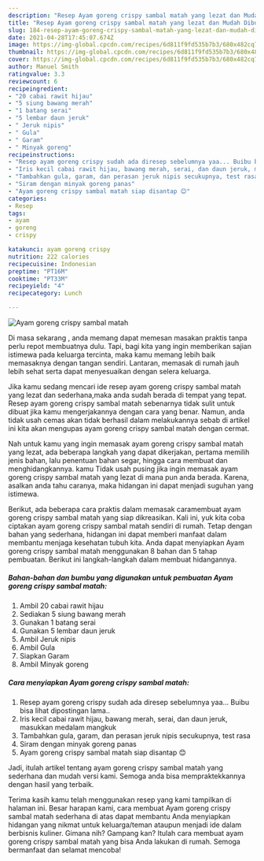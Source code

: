```yaml
---
description: "Resep Ayam goreng crispy sambal matah yang lezat dan Mudah Dibuat"
title: "Resep Ayam goreng crispy sambal matah yang lezat dan Mudah Dibuat"
slug: 184-resep-ayam-goreng-crispy-sambal-matah-yang-lezat-dan-mudah-dibuat
date: 2021-04-28T17:45:07.674Z
image: https://img-global.cpcdn.com/recipes/6d811f9fd535b7b3/680x482cq70/ayam-goreng-crispy-sambal-matah-foto-resep-utama.jpg
thumbnail: https://img-global.cpcdn.com/recipes/6d811f9fd535b7b3/680x482cq70/ayam-goreng-crispy-sambal-matah-foto-resep-utama.jpg
cover: https://img-global.cpcdn.com/recipes/6d811f9fd535b7b3/680x482cq70/ayam-goreng-crispy-sambal-matah-foto-resep-utama.jpg
author: Manuel Smith
ratingvalue: 3.3
reviewcount: 6
recipeingredient:
- "20 cabai rawit hijau"
- "5 siung bawang merah"
- "1 batang serai"
- "5 lembar daun jeruk"
- " Jeruk nipis"
- " Gula"
- " Garam"
- " Minyak goreng"
recipeinstructions:
- "Resep ayam goreng crispy sudah ada diresep sebelumnya yaa... Buibu bisa lihat dipostingan lama.."
- "Iris kecil cabai rawit hijau, bawang merah, serai, dan daun jeruk, masukkan medalam mangkuk"
- "Tambahkan gula, garam, dan perasan jeruk nipis secukupnya, test rasa"
- "Siram dengan minyak goreng panas"
- "Ayam goreng crispy sambal matah siap disantap 😊"
categories:
- Resep
tags:
- ayam
- goreng
- crispy

katakunci: ayam goreng crispy 
nutrition: 222 calories
recipecuisine: Indonesian
preptime: "PT16M"
cooktime: "PT33M"
recipeyield: "4"
recipecategory: Lunch

---
```



![Ayam goreng crispy sambal matah](https://img-global.cpcdn.com/recipes/6d811f9fd535b7b3/680x482cq70/ayam-goreng-crispy-sambal-matah-foto-resep-utama.jpg)

Di masa  sekarang , anda memang dapat memesan masakan praktis tanpa perlu repot membuatnya dulu. Tapi, bagi kita yang ingin memberikan sajian istimewa pada keluarga tercinta, maka kamu memang lebih baik memasaknya dengan tangan sendiri. Lantaran, memasak di rumah jauh lebih sehat serta dapat menyesuaikan dengan selera keluarga.

Jika kamu sedang mencari ide resep ayam goreng crispy sambal matah yang lezat dan sederhana,maka anda sudah berada di tempat yang tepat. Resep ayam goreng crispy sambal matah  sebenarnya tidak sulit untuk dibuat jika kamu mengerjakannya dengan cara yang benar. Namun, anda tidak usah cemas akan tidak berhasil dalam melakukannya 
sebab di artikel ini kita akan mengupas ayam goreng crispy sambal matah dengan cermat.  



Nah untuk kamu yang ingin memasak ayam goreng crispy sambal matah yang lezat, ada beberapa langkah yang dapat dikerjakan, pertama memilih jenis bahan, lalu penentuan bahan segar, hingga cara membuat dan menghidangkannya. kamu Tidak usah pusing jika ingin memasak ayam goreng crispy sambal matah yang lezat di mana pun anda berada. Karena, asalkan anda  tahu caranya, maka hidangan ini dapat menjadi suguhan yang istimewa.

Berikut, ada beberapa cara praktis  dalam memasak caramembuat ayam goreng crispy sambal matah yang siap dikreasikan. Kali ini, yuk kita coba ciptakan ayam goreng crispy sambal matah sendiri di rumah. Tetap dengan bahan yang sederhana, hidangan ini dapat memberi manfaat dalam membantu menjaga kesehatan tubuh kita. Anda dapat menyiapkan Ayam goreng crispy sambal matah menggunakan 8 bahan dan 5 tahap pembuatan. Berikut ini langkah-langkah dalam membuat hidangannya.

<!--inarticleads1-->

##### Bahan-bahan dan bumbu yang digunakan untuk pembuatan Ayam goreng crispy sambal matah:

1. Ambil 20 cabai rawit hijau
1. Sediakan 5 siung bawang merah
1. Gunakan 1 batang serai
1. Gunakan 5 lembar daun jeruk
1. Ambil  Jeruk nipis
1. Ambil  Gula
1. Siapkan  Garam
1. Ambil  Minyak goreng




<!--inarticleads2-->

##### Cara menyiapkan Ayam goreng crispy sambal matah:

1. Resep ayam goreng crispy sudah ada diresep sebelumnya yaa... Buibu bisa lihat dipostingan lama..
1. Iris kecil cabai rawit hijau, bawang merah, serai, dan daun jeruk, masukkan medalam mangkuk
1. Tambahkan gula, garam, dan perasan jeruk nipis secukupnya, test rasa
1. Siram dengan minyak goreng panas
1. Ayam goreng crispy sambal matah siap disantap 😊




Jadi, itulah artikel tentang  ayam goreng crispy sambal matah  yang sederhana dan mudah versi kami. Semoga anda bisa mempraktekkannya dengan hasil yang terbaik. 

Terima kasih kamu telah menggunakan resep yang kami tampilkan di halaman ini. Besar harapan kami, cara membuat  Ayam goreng crispy sambal matah sederhana di atas dapat membantu Anda menyiapkan hidangan yang nikmat untuk keluarga/teman ataupun menjadi ide dalam berbisnis kuliner. Gimana nih? Gampang kan? Itulah cara membuat ayam goreng crispy sambal matah yang bisa Anda lakukan di rumah. Semoga bermanfaat dan selamat mencoba!

